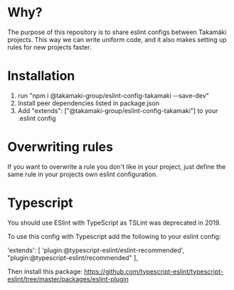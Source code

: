 # Why?

The purpose of this repository is to share eslint configs between Takamäki projects. This way we can write uniform code, and it also makes setting up rules for new projects faster.

# Installation

1. run "npm i @takamaki-group/eslint-config-takamaki --save-dev"
2. Install peer dependencies listed in package.json
3. Add "extends": ["@takamaki-group/eslint-config-takamaki"] to your .eslint config

# Overwriting rules

If you want to overwrite a rule you don't like in your project, just define the same rule in your projects own eslint configuration.

# Typescript

You should use ESlint with TypeScript as TSLint was deprecated in 2019. 

To use this config with Typescript add the following to your eslint config:

'extends': [
    'plugin:@typescript-eslint/eslint-recommended',
    "plugin:@typescript-eslint/recommended"
],

Then install this package: https://github.com/typescript-eslint/typescript-eslint/tree/master/packages/eslint-plugin